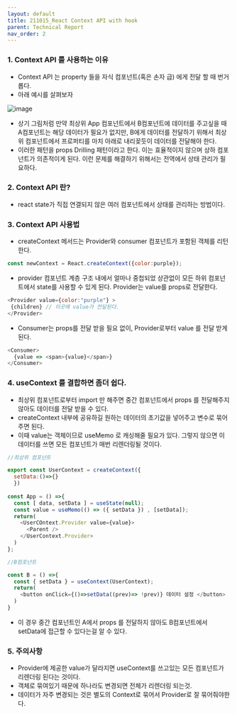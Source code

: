 ```yaml
---
layout: default
title: 211015_React Context API with hook
parent: Technical Report
nav_order: 2
---
```


### 1. Context API 를 사용하는 이유
- Context API 는 property 들을 자식 컴포넌트(혹은 손자 급) 에게 전달 할 때 번거롭다. 
- 아래 예시를 살펴보자

 ![image](https://user-images.githubusercontent.com/75294638/137448893-9ccdcc8c-2e43-4382-ad2f-b311351622b8.png)

- 상기 그림처럼 만약 최상위 App 컴포넌트에서 B컴포넌트에 데이터를 주고싶을 때 A컴포넌트는 해당 데이터가 필요가 없지만, B에게 데이터를 전달하기 위해서 최상위 컴포넌트에서 프로퍼티를 마치 아래로 내리꽂듯이 데이터를 전달해야 한다.
- 이러한 패턴을 props Drilling 패턴이라고 한다. 이는 효율적이지 않으며 상하 컴포넌트가 의존적이게 된다. 이런 문제를 해결하기 위해서는 전역에서 상태 관리가 필요하다.

### 2. Context API 란?
- react state가 직접 연결되지 않은 여러 컴포넌트에서 상태를 관리하는 방법이다.

### 3. Context API 사용법
- createContext 메서드는 Provider와 consumer 컴포넌트가 포함된 객체를 리턴한다.
```js
const newContext = React.createContext({color:purple});
```

- provider 컴포넌트 계층 구조 내에서 얼마나 중첩되었 상관없이 모든 하위 컴포넌트에서 state를 사용할 수 있게 된다. Provider는 value를 props로 전달한다.

```js
<Provider value={color:"purple"} >
 {children} // 이곳에 value가 전달된다.
</Provider>
```

- Consumer는 props를 전달 받을 필요 없이, Provider로부터 value 를 전달 받게 된다.

```js
<Consumer>
  {value => <span>{value}</span>}
</Consumer>
```

### 4. useContext 를 결합하면 좀더 쉽다.
- 최상위 컴포넌트로부터 import 만 해주면 중간 컴포넌트에서 props 를 전달해주지 않아도 데이터를 전달 받을 수 있다.
- createContext 내부에 공유하길 원하는 데이터의 초기값을 넣어주고 변수로 묶어주면 된다.
- 이때 value는 객체이므로 useMemo 로 캐싱해줄 필요가 있다. 그렇지 않으면 이 데이터를 쓰면 모든 컴포넌트가 매번 리렌더링될 것이다.

```js
//최상위 컴포넌트

export const UserContext = createContext({
  setData:()=>{}
  })
  
const App = () =>{
  const [ data, setData ] = useState(null);
  const value = useMemo(() => ({ setData }) , [setData]);
  return(
    <UserCOntext.Provider value={value}>
      <Parent />
    </UserContext.Provider>
  )
};
```

```js
//B컴포넌트

const B = () =>{
  const { setData } = useContext(UserContext);
  return(
    <button onClick={()=>setData((prev)=> !prev)} 데이터 설정 </button>
  )
}
```

- 이 경우 중간 컴포넌트인 A에서 props 를 전달하지 않아도 B컴포넌트에서 setData에 접근할 수 있다는걸 알 수 있다.

### 5. 주의사항
- Provider에 제공한 value가 달라지면 useContext를 쓰고있는 모든 컴포넌트가 리렌더링 된다는 것이다. 
- 객체로 묶여있기 때문에 하나라도 변경되면 전체가 리렌더링 되는것.
- 데이터가 자주 변경되는 것은 별도의 Context로 묶어서 Provider로 잘 묶어줘야한다.


